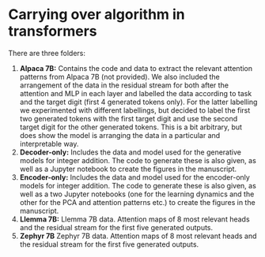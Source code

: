 # Carrying over algorithm in transformers

There are three folders:

1. **Alpaca 7B:** Contains the code and data to extract the relevant attention patterns from Alpaca 7B (not provided). We also included the arrangement of the data in the residual stream for both after the attention and MLP in each layer and labelled the data according to task and the target digit (first 4 generated tokens only). For the latter labelling we experimented with different labellings, but decided to label the first two generated tokens with the first target digit and use the second target digit for the other generated tokens. This is a bit arbitrary, but does show the model is arranging the data in a particular and interpretable way. 
2. **Decoder-only:** Includes the data and model used for the generative models for integer addition. The code to generate these is also given, as well as a Jupyter notebook to create the figures in the manuscript. 
3. **Encoder-only:** Includes the data and model used for the encoder-only models for integer addition. The code to generate these is also given, as well as a two Jupyter notebooks (one for the learning dynamics and the other for the PCA and attention patterns etc.) to create the figures in the manuscript.
4. **Llemma 7B:** Llemma 7B data. Attention maps of 8 most relevant heads and the residual stream for the first five generated outputs.
5. **Zephyr 7B** Zephyr 7B data. Attention maps of 8 most relevant heads and the residual stream for the first five generated outputs.
